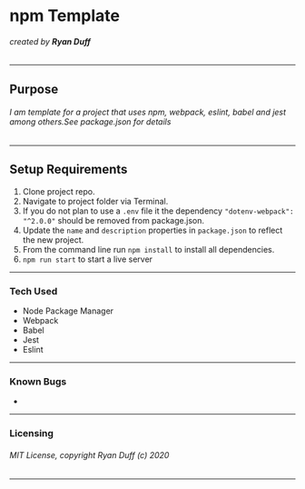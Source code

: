 # npm Template

###### created by **Ryan Duff**
---
## Purpose
###### I am template for a project that uses npm, webpack, eslint, babel and jest among others.See package.json for details

---
## Setup Requirements
 1. Clone project repo.
 2. Navigate to project folder via Terminal.
 3. If you do not plan to use a `.env` file it the dependency `"dotenv-webpack": "^2.0.0"` should be removed from package.json.
 4. Update the `name` and `description` properties in `package.json` to reflect the new project.
 5. From the command line run `npm install` to install all dependencies. 
 6. `npm run start` to start a live server
 
---
### Tech Used
- Node Package Manager
- Webpack
- Babel
- Jest
- Eslint

---
### Known Bugs
 * 
---
### Licensing
###### MIT License, copyright Ryan Duff (c) 2020
---